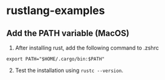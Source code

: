 # rustlang-examples

## Add the PATH variable (MacOS)
1. After installing rust, add the following command to .zshrc
```
export PATH="$HOME/.cargo/bin:$PATH"
```

2. Test the installation using `rustc --version`.